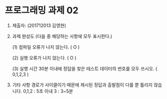﻿# 프로그래밍 과제 02

1. 제출자:   (201712013 김영현)

2. 과제 완성도 (다음 중 해당하는 사항에 모두 표시한다.)

	(1) 컴파일 오류가 나지 않는다. ( O )
    
	(2) 실행 오류가 나지 않는다. ( O )
    
	(3) 실행 시간 30분 이내에 정답을 찾은 테스트 데이터의 번호를 모두 쓰시오. ( 0,1,2,3 )
    
3. 기타 사항 
경로가 사이클이기 때문에 제시된 정답과 출발점이 다를 뿐 틀리지 않습니다.
0,1,2 : 5초 이내
3 : 3~5분